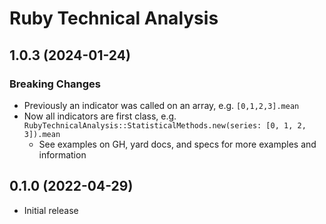 # Ruby Technical Analysis

## 1.0.3 (2024-01-24)

### Breaking Changes
- Previously an indicator was called on an array, e.g. `[0,1,2,3].mean`
- Now all indicators are first class, e.g. `RubyTechnicalAnalysis::StatisticalMethods.new(series: [0, 1, 2, 3]).mean`
  - See examples on GH, yard docs, and specs for more examples and information

## 0.1.0 (2022-04-29)

- Initial release
